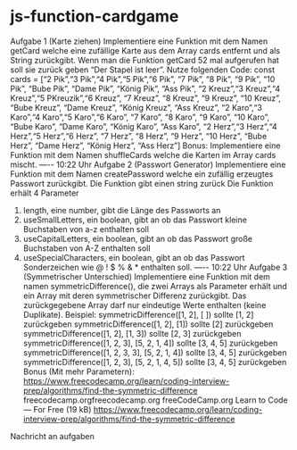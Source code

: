 # js-function-cardgame

Aufgabe 1 (Karte ziehen)
Implementiere eine Funktion mit dem Namen getCard welche eine zufällige Karte aus dem Array cards entfernt und als String zurückgibt. Wenn man die Funktion getCard 52 mal aufgerufen hat soll sie zurück geben “Der Stapel ist leer”.
Nutze folgenden Code:
const cards = [“2 Pik”,“3 Pik”,“4 Pik”,“5 Pik”,“6 Pik”, “7 Pik”, “8 Pik”, “9 Pik”, “10 Pik”, “Bube Pik”, “Dame Pik”, “König Pik”, “Ass Pik”, “2 Kreuz”,“3 Kreuz”,“4 Kreuz”,“5 PKreuzik”,“6 Kreuz”, “7 Kreuz”, “8 Kreuz”, “9 Kreuz”, “10 Kreuz”, “Bube Kreuz”, “Dame Kreuz”, “König Kreuz”, “Ass Kreuz”, “2 Karo”,“3 Karo”,“4 Karo”,“5 Karo”,“6 Karo”, “7 Karo”, “8 Karo”, “9 Karo”, “10 Karo”, “Bube Karo”, “Dame Karo”, “König Karo”, “Ass Karo”, “2 Herz”,“3 Herz”,“4 Herz”,“5 Herz”,“6 Herz”, “7 Herz”, “8 Herz”, “9 Herz”, “10 Herz”, “Bube Herz”, “Dame Herz”, “König Herz”, “Ass Herz”]
Bonus:
Implementiere eine Funktion mit dem Namen shuffleCards welche die Karten im Array cards mischt.
—--
10:22 Uhr
Aufgabe 2 (Passwort Generator)
Implementiere eine Funktion mit dem Namen createPassword welche ein zufällig erzeugtes Passwort zurückgibt.
Die Funktion gibt einen string zurück
Die Funktion erhält 4 Parameter

1. length, eine number, gibt die Länge des Passworts an
2. useSmallLetters, ein boolean, gibt an ob das Passwort kleine Buchstaben von a-z enthalten soll
3. useCapitalLetters, ein boolean, gibt an ob das Passwort große Buchstaben von A-Z enthalten soll
4. useSpecialCharacters, ein boolean, gibt an ob das Passwort Sonderzeichen wie @ ! $ % & \* enthalten soll.
   —--
   10:22 Uhr
   Aufgabe 3 (Symmetrischer Unterschied)
   Implementiere eine Funktion mit dem namen symmetricDifference(), die zwei Arrays als Parameter erhält und ein Array mit deren symmetrischer Differenz zurückgibt. Das zurückgegebene Array darf nur eindeutige Werte enthalten (keine Duplikate).
   Beispiel:
   symmetricDifference([1, 2], [ ]) sollte [1, 2] zurückgeben
   symmetricDifference([1, 2], [1]) sollte [2] zurückgeben
   symmetricDifference([1, 2], [1, 3]) sollte [2, 3] zurückgeben
   symmetricDifference([1, 2, 3], [5, 2, 1, 4]) sollte [3, 4, 5] zurückgeben
   symmetricDifference([1, 2, 3, 3], [5, 2, 1, 4]) sollte [3, 4, 5] zurückgeben
   symmetricDifference([1, 2, 3], [5, 2, 1, 4, 5]) sollte [3, 4, 5] zurückgeben
   Bonus (Mit mehr Parametern): https://www.freecodecamp.org/learn/coding-interview-prep/algorithms/find-the-symmetric-difference
   freecodecamp.orgfreecodecamp.org
   freeCodeCamp.org
   Learn to Code — For Free (19 kB)
   https://www.freecodecamp.org/learn/coding-interview-prep/algorithms/find-the-symmetric-difference

Nachricht an aufgaben
